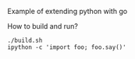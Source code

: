 Example of extending python with go

How to build and run?
```
./build.sh
ipython -c 'import foo; foo.say()'
```
